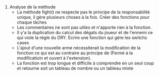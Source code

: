 1) Analyse de la méthode 
    - La méthode fight() ne respecte pas le principe de la responsabilité unique, il gère plusieurs choses à la fois.
        Créer des fonctions pour chaque tâches 
    - Les commentaires ne sont pas utiles et n'apporte rien à la fonction.
    - Il y'a la duplication du calcul des dégats du joueur et de l'ennemi ce qui viole la règle du DRY. Ecrire une fonction qui gère les switchs cases
    - L'ajout d'une nouvelle arme nécessiterait la modification de la fonction ce qui est au contraire au principe de (Fermé à la modificatioin et ouvert à l'extension).
    - La fonction est trop longue et difficile à comprendre en un seul coup et retourne soit un tableau de nombre ou un tableau mixte
